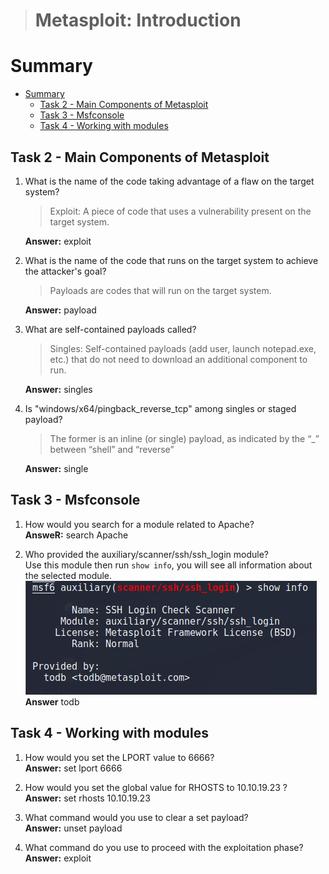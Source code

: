 > # Metasploit: Introduction

# Summary
<!-- TOC -->

- [Summary](#summary)
    - [Task 2 - Main Components of Metasploit](#task-2---main-components-of-metasploit)
    - [Task 3 - Msfconsole](#task-3---msfconsole)
    - [Task 4 - Working with modules](#task-4---working-with-modules)

<!-- /TOC -->

## Task 2 - Main Components of Metasploit
1. What is the name of the code taking advantage of a flaw on the target system?<br>
    > Exploit: A piece of code that uses a vulnerability present on the target system.

    **Answer:** exploit

1. What is the name of the code that runs on the target system to achieve the attacker's goal?<br>
    > Payloads are codes that will run on the target system.

    **Answer:** payload

1. What are self-contained payloads called?<br>
    > Singles: Self-contained payloads (add user, launch notepad.exe, etc.) that do not need to download an additional component to run.

    **Answer:** singles

1. Is "windows/x64/pingback_reverse_tcp" among singles or staged payload?<br>
    > The former is an inline (or single) payload, as indicated by the “_” between “shell” and “reverse”

    **Answer:** single

## Task 3 - Msfconsole
1. How would you search for a module related to Apache?<br>
    **AnsweR:** search Apache

1. Who provided the auxiliary/scanner/ssh/ssh_login module?<br>
    Use this module then run `show info`, you will see all information about the selected module.<br>
    ![](images/1.png)<br>
    **Answer** todb

## Task 4 - Working with modules
1. How would you set the LPORT value to 6666?<br>
    **Answer:** set lport 6666

1. How would you set the global value for RHOSTS  to 10.10.19.23 ?<br> 
    **Answer:** set rhosts 10.10.19.23

1. What command would you use to clear a set payload?<br>
    **Answer:** unset payload

1. What command do you use to proceed with the exploitation phase?<br> 
    **Answer:** exploit

